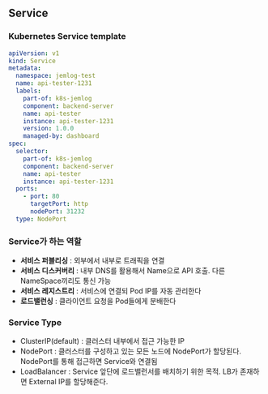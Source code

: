 ## Service

### Kubernetes Service template

```yaml
apiVersion: v1
kind: Service
metadata:
  namespace: jemlog-test
  name: api-tester-1231
  labels:
    part-of: k8s-jemlog
    component: backend-server
    name: api-tester
    instance: api-tester-1231
    version: 1.0.0
    managed-by: dashboard
spec:
  selector:
    part-of: k8s-jemlog
    component: backend-server
    name: api-tester
    instance: api-tester-1231
  ports:
    - port: 80
      targetPort: http
      nodePort: 31232
  type: NodePort
```

### Service가 하는 역할
- **서비스 퍼블리싱** : 외부에서 내부로 트래픽을 연결
- **서비스 디스커버리** : 내부 DNS를 활용해서 Name으로 API 호출. 다른 NameSpace끼리도 통신 가능
- **서비스 레지스트리** : 서비스에 연결되 Pod IP를 자동 관리한다
- **로드밸런싱** : 클라이언트 요청을 Pod들에게 분배한다

### Service Type
- ClusterIP(default) : 클러스터 내부에서 접근 가능한 IP
- NodePort : 클러스터를 구성하고 있는 모든 노드에 NodePort가 할당된다. NodePort를 통해 접근하면 Service와 연결됨
- LoadBalancer : Service 앞단에 로드밸런서를 배치하기 위한 목적. LB가 존재하면 External IP를 할당해준다. 

